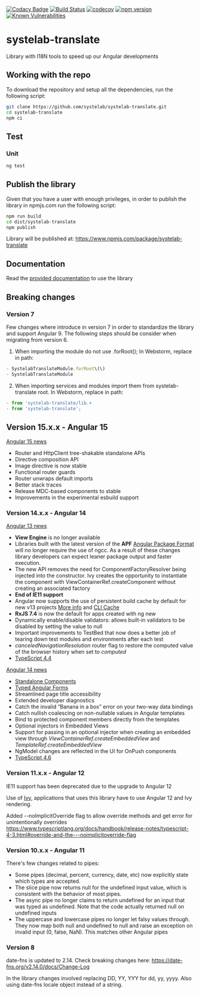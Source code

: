[![Codacy Badge](https://app.codacy.com/project/badge/Grade/42d93e4a6a4a46f5850a785977c1f94e)](https://www.codacy.com/gh/systelab/systelab-translate/dashboard?utm_source=github.com&amp;utm_medium=referral&amp;utm_content=systelab/systelab-translate&amp;utm_campaign=Badge_Grade)
[![Build Status](https://travis-ci.com/systelab/systelab-translate.svg?branch=master)](https://travis-ci.com/systelab/systelab-translate)
[![codecov](https://codecov.io/gh/systelab/systelab-translate/branch/master/graph/badge.svg)](https://codecov.io/gh/systelab/systelab-translate)
[![npm version](https://badge.fury.io/js/systelab-translate.svg)](https://badge.fury.io/js/systelab-translate)
[![Known Vulnerabilities](https://snyk.io/test/github/systelab/systelab-translate/badge.svg?targetFile=package.json)](https://snyk.io/test/github/systelab/systelab-translate?targetFile=package.json)

# systelab-translate

Library with I18N tools to speed up our Angular developments


## Working with the repo
To download the repository and setup all the dependencies, run the following script:

```bash
git clone https://github.com/systelab/systelab-translate.git
cd systelab-translate
npm ci
```
## Test

### Unit

```bash
ng test
```

## Publish the library
Given that you have a user with enough privileges, in order to publish the library in npmjs.com run the following script:

```bash
npm run build
cd dist/systelab-translate
npm publish
```

Library will be published at: https://www.npmjs.com/package/systelab-translate

## Documentation

Read the [provided documentation](https://github.com/systelab/systelab-translate/blob/master/projects/systelab-translate/README.md) to use the library

## Breaking changes

### Version 7
Few changes where introduce in version 7 in order to standardize the library and support Angular 9.
The following steps should be consider when migrating from version 6.

1. When importing the module do not use .forRoot(); In Webstorm, replace in path:
```javascript
- SystelabTranslateModule.forRoot\(\)
- SystelabTranslateModule
```
2. When importing services and modules import them from systelab-translate root. In Webstorm, replace in path:
```javascript
- from 'systelab-translate/lib.+
- from 'systelab-translate';
```
## Version 15.x.x - Angular 15

[Angular 15 news](https://blog.angular.io/angular-v15-is-now-available-df7be7f2f4c8)

-   Router and HttpClient tree-shakable standalone APIs
-   Directive composition API
-   Image directive is now stable
-   Functional router guards
-   Router unwraps default imports
-   Better stack traces
-   Release MDC-based components to stable
-   Improvements in the experimental esbuild support



### Version 14.x.x - Angular 14

[Angular 13 news](https://blog.angular.io/angular-v13-is-now-available-cce66f7bc296)

-   **View Engine** is no longer available
-   Libraries built with the latest version of the **APF** [Angular Package Format](https://angular.io/guide/angular-package-format) will no longer require the use of ngcc. As a result of these changes library developers can expect leaner package output and faster execution.
-   The new API removes the need for ComponentFactoryResolver being injected into the constructor. Ivy creates the opportunity to instantiate the component with ViewContainerRef.createComponent without creating an associated factory
-   **End of IE11 support**
-   Angular now supports the use of persistent build cache by default for new v13 projects [More info](https://github.com/angular/angular-cli/issues/21545) and [CLI Cache](https://angular.io/cli/cache)
-   **RxJS 7.4** is now the default for apps created with ng new
-   Dynamically enable/disable validators: allows built-in validators to be disabled by setting the value to null
-   Important improvements to TestBed that now does a better job of tearing down test modules and environments after each test
-   *canceledNavigationResolution* router flag to restore the computed value of the browser history when set to *computed*
-   [TypeScript 4.4](https://www.typescriptlang.org/docs/handbook/release-notes/typescript-4-4.html)

[Angular 14 news](https://blog.angular.io/angular-v14-is-now-available-391a6db736af)

-   [Standalone Components](https://angular.io/guide/standalone-components)
-   [Typed Angular Forms](https://angular.io/guide/typed-forms)
-   Streamlined page title accessibility
-   Extended developer diagnostics
-   Catch the invalid “Banana in a box” error on your two-way data bindings
-   Catch nullish coalescing on non-nullable values in Angular templates
-   Bind to protected component members directly from the templates
-   Optional injectors in Embedded Views
-   Support for passing in an optional injector when creating an embedded view through *ViewContainerRef.createEmbeddedView* and *TemplateRef.createEmbeddedView*
-   NgModel changes are reflected in the UI for OnPush components
-   [TypeScript 4.6](https://devblogs.microsoft.com/typescript/announcing-typescript-4-6/)

### Version 11.x.x - Angular 12

IE11 support has been deprecated due to the upgrade to Angular 12

Use of [Ivy](https://angular.io/guide/ivy), applications that uses this library have to use Angular 12 and Ivy rendering.

Added --noImplicitOverride flag to allow override methods and get error for unintentionally overrides
https://www.typescriptlang.org/docs/handbook/release-notes/typescript-4-3.html#override-and-the---noimplicitoverride-flag

### Version 10.x.x - Angular 11

There's few changes related to pipes:
-  Some pipes (decimal, percent, currency, date, etc) now explicitly state which types are accepted.
-  The slice pipe now returns null for the undefined input value, which is consistent with the behavior of most pipes.
-  The async pipe no longer claims to return undefined for an input that was typed as undefined. Note that the code actually returned null on undefined inputs
-  The uppercase and lowercase pipes no longer let falsy values through. They now map both null and undefined to null and raise an exception on invalid input (0, false, NaN). This matches other Angular pipes

### Version 8

date-fns is updated to 2.14. Check breaking changes here: https://date-fns.org/v2.14.0/docs/Change-Log

In the library changes involved replacing DD, YY, YYY for dd, yy, yyyy. Also using date-fns locale object instead of a string.
